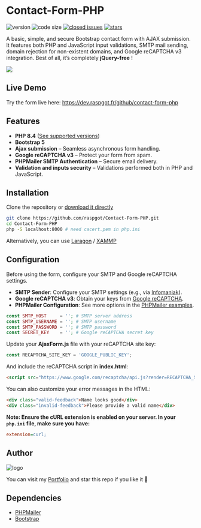 # Contact-Form-PHP

![version](https://img.shields.io/badge/version-1.4.0-blue.svg) ![code size](https://img.shields.io/github/languages/code-size/raspgot/Contact-Form-PHP) [![closed issues](https://img.shields.io/github/issues-closed-raw/raspgot/Contact-Form-PHP)](https://github.com/raspgot/Contact-Form-PHP/issues?q=is%3Aissue+is%3Aclosed) [![stars](https://img.shields.io/github/stars/raspgot/Contact-Form-PHP?style=social)](https://github.com/raspgot/Contact-Form-PHP/stargazers)

A basic, simple, and secure Bootstrap contact form with AJAX submission. It features both PHP and JavaScript input validations, SMTP mail sending, domain rejection for non-existent domains, and Google reCAPTCHA v3 integration. Best of all, it’s completely **jQuery-free** !

![](https://dev.raspgot.fr/github/contact-form-php/gif_github_1.2.0.gif)

## Live Demo

Try the form live here: https://dev.raspgot.fr/github/contact-form-php

## Features

-   **PHP 8.4** ([See supported versions](https://www.php.net/supported-versions.php))
-   **Bootstrap 5**
-   **Ajax submission** – Seamless asynchronous form handling.
-   **Google reCAPTCHA v3** – Protect your form from spam.
-   **PHPMailer SMTP Authentication** – Secure email delivery.
-   **Validation and inputs security** – Validations performed both in PHP and JavaScript.

## Installation

Clone the repository or [download it directly](https://github.com/raspgot/Contact-Form-PHP/archive/master.zip)

```bash
git clone https://github.com/raspgot/Contact-Form-PHP.git
cd Contact-Form-PHP
php -S localhost:8000 # need cacert.pem in php.ini
```

Alternatively, you can use [Laragon](https://laragon.org) / [XAMMP](https://www.apachefriends.org)

## Configuration

Before using the form, configure your SMTP and Google reCAPTCHA settings.

-   **SMTP Sender**: Configure your SMTP settings (e.g., via [Infomaniak](https://www.infomaniak.com/fr/hebergement/web-et-mail/hebergement-mail)).
-   **Google reCAPTCHA v3**: Obtain your keys from [Google reCAPTCHA](https://www.google.com/recaptcha/intro/v3.html).
-   **PHPMailer Configuration**: See more options in the [PHPMailer examples](https://github.com/PHPMailer/PHPMailer/tree/master/examples).

```php
const SMTP_HOST     = ''; # SMTP server address
const SMTP_USERNAME = ''; # SMTP username
const SMTP_PASSWORD = ''; # SMTP password
const SECRET_KEY    = ''; # Google reCAPTCHA secret key
```

Update your **AjaxForm.js** file with your reCAPTCHA site key:

```javascript
const RECAPTCHA_SITE_KEY = 'GOOGLE_PUBLIC_KEY';
```

And include the reCAPTCHA script in **index.html**:

```html
<script src="https://www.google.com/recaptcha/api.js?render=RECAPTCHA_SITE_KEY"></script>
```

You can also customize your error messages in the HTML:

```html
<div class="valid-feedback">Name looks good</div>
<div class="invalid-feedback">Please provide a valid name</div>
```

**Note: Ensure the cURL extension is enabled on your server. In your `php.ini` file, make sure you have:**

```ini
extension=curl;
```

## Author

![logo](https://dev.raspgot.fr/github/contact-form-php/raspgot-blue.png)

You can visit my [Portfolio](https://raspgot.fr) and star this repo if you like it 🤖

## Dependencies

-   [PHPMailer](https://github.com/PHPMailer/PHPMailer)
-   [Bootstrap](https://github.com/twbs/bootstrap)
